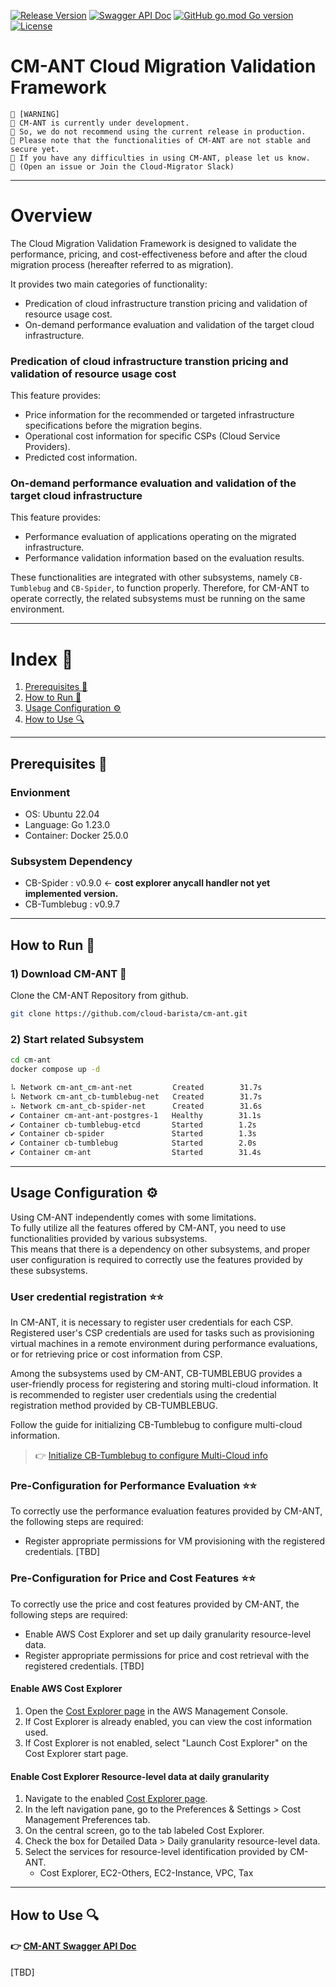 [![Release Version](https://img.shields.io/github/v/release/cloud-barista/cm-ant?color=blue)](https://github.com/cloud-barista/cm-ant/releases/latest)
[![Swagger API Doc](https://img.shields.io/badge/API%20Doc-Swagger-brightgreen)](https://cloud-barista.github.io/api/?url=https://raw.githubusercontent.com/cloud-barista/cm-ant/main/api/swagger.yaml)
[![GitHub go.mod Go version](https://img.shields.io/github/go-mod/go-version/cloud-barista/cm-ant?label=go.mod)](https://github.com/cloud-barista/cm-ant/blob/main/go.mod)
[![License](https://img.shields.io/github/license/cloud-barista/cm-ant?color=blue)](https://github.com/cloud-barista/cm-ant/blob/main/LICENSE)

# CM-ANT Cloud Migration Validation Framework

```text
🧨 [WARNING]
🧨 CM-ANT is currently under development.
🧨 So, we do not recommend using the current release in production.
🧨 Please note that the functionalities of CM-ANT are not stable and secure yet.
🧨 If you have any difficulties in using CM-ANT, please let us know.
🧨 (Open an issue or Join the Cloud-Migrator Slack)
```

---

# Overview
The Cloud Migration Validation Framework is designed to validate the performance, pricing, and cost-effectiveness before and after the cloud migration process (hereafter referred to as migration).

It provides two main categories of functionality:

- Predication of cloud infrastructure transtion pricing and validation of resource usage cost.
- On-demand performance evaluation and validation of the target cloud infrastructure.

### Predication of cloud infrastructure transtion pricing and validation of resource usage cost
This feature provides:

- Price information for the recommended or targeted infrastructure specifications before the migration begins.
- Operational cost information for specific CSPs (Cloud Service Providers).
- Predicted cost information.

### On-demand performance evaluation and validation of the target cloud infrastructure
This feature provides:

- Performance evaluation of applications operating on the migrated infrastructure.
- Performance validation information based on the evaluation results.

These functionalities are integrated with other subsystems, namely `CB-Tumblebug` and `CB-Spider`, to function properly. Therefore, for CM-ANT to operate correctly, the related subsystems must be running on the same environment.


---

# Index 📖

1. [Prerequisites 📝](#prerequisites-)
2. [How to Run 🚀](#how-to-run-)
3. [Usage Configuration ⚙️](#usage-configuration-)
4. [How to Use 🔍](#how-to-use-)

---

## Prerequisites 📝

### Envionment
- OS: Ubuntu 22.04
- Language: Go 1.23.0
- Container: Docker 25.0.0

### Subsystem Dependency
- CB-Spider : v0.9.0 <- **cost explorer anycall handler not yet implemented version.**
- CB-Tumblebug : v0.9.7

---

## How to Run 🚀

### 1) Download CM-ANT 🐜
Clone the CM-ANT Repository from github.
```bash
git clone https://github.com/cloud-barista/cm-ant.git
```

### 2) Start related Subsystem

```bash
cd cm-ant
docker compose up -d

⠧ Network cm-ant_cm-ant-net         Created        31.7s 
⠧ Network cm-ant_cb-tumblebug-net   Created        31.7s 
⠦ Network cm-ant_cb-spider-net      Created        31.6s 
✔ Container cm-ant-ant-postgres-1   Healthy        31.1s 
✔ Container cb-tumblebug-etcd       Started        1.2s 
✔ Container cb-spider               Started        1.3s 
✔ Container cb-tumblebug            Started        2.0s 
✔ Container cm-ant                  Started        31.4s 
```

---

##  Usage Configuration ⚙️
Using CM-ANT independently comes with some limitations.  \
To fully utilize all the features offered by CM-ANT, you need to use functionalities provided by various subsystems. \
This means that there is a dependency on other subsystems, and proper user configuration is required to correctly use the features provided by these subsystems.

### User credential registration  ⭐⭐
In CM-ANT, it is necessary to register user credentials for each CSP. Registered user's CSP credentials are used for tasks such as provisioning virtual machines in a remote environment during performance evaluations, or for retrieving price or cost information from CSP.

Among the subsystems used by CM-ANT, CB-TUMBLEBUG provides a user-friendly process for registering and storing multi-cloud information. It is recommended to register user credentials using the credential registration method provided by CB-TUMBLEBUG.


Follow the guide for initializing CB-Tumblebug to configure multi-cloud information.

> 👉 [Initialize CB-Tumblebug to configure Multi-Cloud info](https://github.com/cloud-barista/cb-tumblebug?tab=readme-ov-file#3-initialize-cb-tumblebug-to-configure-multi-cloud-info)

### Pre-Configuration for Performance Evaluation ⭐⭐
To correctly use the performance evaluation features provided by CM-ANT, the following steps are required:

- Register appropriate permissions for VM provisioning with the registered credentials. [TBD]

### Pre-Configuration for Price and Cost Features ⭐⭐
To correctly use the  price and cost features provided by CM-ANT, the following steps are required:

- Enable AWS Cost Explorer and set up daily granularity resource-level data.
- Register appropriate permissions for price and cost retrieval with the registered credentials. [TBD]



#### Enable AWS Cost Explorer
1. Open the [Cost Explorer page](https://console.aws.amazon.com/cost-management/home) in the AWS Management Console.
2. If Cost Explorer is already enabled, you can view the cost information used.
3. If Cost Explorer is not enabled, select "Launch Cost Explorer" on the Cost Explorer start page.



#### Enable Cost Explorer Resource-level data at daily granularity
1) Navigate to the enabled [Cost Explorer page](https://console.aws.amazon.com/cost-management/home).
2) In the left navigation pane, go to the Preferences & Settings > Cost Management Preferences tab.
3) On the central screen, go to the tab labeled Cost Explorer.
4) Check the box for Detailed Data > Daily granularity resource-level data.
5) Select the services for resource-level identification provided by CM-ANT.
    - Cost Explorer, EC2-Others, EC2-Instance, VPC, Tax

---

## How to Use 🔍
#### 👉 [CM-ANT Swagger API Doc](https://cloud-barista.github.io/api/?url=https://raw.githubusercontent.com/cloud-barista/cm-ant/main/api/swagger.yaml)
[TBD]






